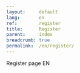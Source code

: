 ```yaml
---
layout:     default
lang:       en
ref:        register
title:      Register
parent:     index
breadcrumb: true
permalink:  /en/register/
---
```


Register page EN
